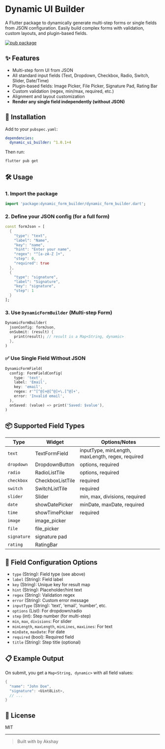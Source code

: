 # Dynamic UI Builder

A Flutter package to dynamically generate multi-step forms or single fields from JSON configuration. Easily build complex forms with validation, custom layouts, and plugin-based fields.

[![pub package](https://img.shields.io/pub/v/dynamic_form_builder.svg)](https://pub.dev/packages/dynamic_form_builder)

## ✨ Features
- Multi-step form UI from JSON
- All standard input fields (Text, Dropdown, Checkbox, Radio, Switch, Slider, Date/Time)
- Plugin-based fields: Image Picker, File Picker, Signature Pad, Rating Bar
- Custom validation (regex, min/max, required, etc.)
- Alignment and layout customization
- **Render any single field independently (without JSON)**

## 🚀 Installation
Add to your `pubspec.yaml`:
```yaml
dependencies:
  dynamic_ui_builder: ^1.0.1+4
```
Then run:
```sh
flutter pub get
```

## 🛠️ Usage

### 1. Import the package
```dart
import 'package:dynamic_form_builder/dynamic_form_builder.dart';
```

### 2. Define your JSON config (for a full form)
```dart
const formJson = [
  {
    "type": "text",
    "label": "Name",
    "key": "name",
    "hint": "Enter your name",
    "regex": "^[a-zA-Z ]+",
    "step": 0,
    "required": true
  },
  {
    "type": "signature",
    "label": "Signature",
    "key": "signature",
    "step": 1
  }
];
```

### 3. Use `DynamicFormBuilder` (Multi-step Form)
```dart
DynamicFormBuilder(
  jsonConfig: formJson,
  onSubmit: (result) {
    print(result); // result is a Map<String, dynamic>
  },
)
```

### ✅ Use Single Field Without JSON
```dart
DynamicFormField(
  config: FormFieldConfig(
    type: 'text',
    label: 'Email',
    key: 'email',
    regex: r'^[^@]+@[^@]+\.[^@]+ ',
    error: 'Invalid email',
  ),
  onSaved: (value) => print('Saved: $value'),
)
```

## 📦 Supported Field Types
| Type         | Widget             | Options/Notes                |
|--------------|--------------------|------------------------------|
| `text`       | TextFormField      | inputType, minLength, maxLength, regex, required |
| `dropdown`   | DropdownButton     | options, required            |
| `radio`      | RadioListTile      | options, required            |
| `checkbox`   | CheckboxListTile   | required                     |
| `switch`     | SwitchListTile     | required                     |
| `slider`     | Slider             | min, max, divisions, required|
| `date`       | showDatePicker     | minDate, maxDate, required   |
| `time`       | showTimePicker     | required                     |
| `image`      | image_picker       |                              |
| `file`       | file_picker        |                              |
| `signature`  | signature pad      |                              |
| `rating`     | RatingBar          |                              |

## 🧩 Field Configuration Options
- `type` (String): Field type (see above)
- `label` (String): Field label
- `key` (String): Unique key for result map
- `hint` (String): Placeholder/hint text
- `regex` (String): Validation regex
- `error` (String): Custom error message
- `inputType` (String): 'text', 'email', 'number', etc.
- `options` (List): For dropdown/radio
- `step` (int): Step number (for multi-step)
- `min`, `max`, `divisions`: For slider
- `minLength`, `maxLength`, `minLines`, `maxLines`: For text
- `minDate`, `maxDate`: For date
- `required` (bool): Required field
- `title` (String): Step title (optional)

## 📋 Example Output
On submit, you get a `Map<String, dynamic>` with all field values:
```dart
{
  "name": "John Doe",
  "signature": <Uint8List>,
  // ...
}
```

## 📝 License
MIT

---
> Built with by Akshay

